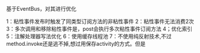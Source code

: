 基于EventBus，对其进行优化

1：粘性事件发布时触发了同类型订阅方法的非粘性事件
2：粘性事件无法消费2次
3：多次调用和移除粘性事件是，post会执行多次粘性事件订阅方法
4；优化索引
5：注解处理器写法优化
6：使用缓存线程池
7：不使用纯反射技术,不过method.invoke还是逃不掉,想过用保存activity的方式。但是
